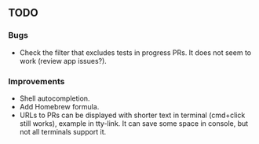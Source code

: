 ## TODO

### Bugs
- Check the filter that excludes tests in progress PRs. It does not seem to work (review app issues?).

### Improvements
- Shell autocompletion.
- Add Homebrew formula.
- URLs to PRs can be displayed with shorter text in terminal (cmd+click still works), example in tty-link. It can save some space in console, but not all terminals support it.

